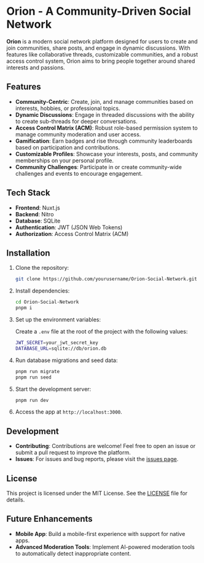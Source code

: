 # Orion - A Community-Driven Social Network

**Orion** is a modern social network platform designed for users to create and join communities, share posts, and engage in dynamic discussions. With features like collaborative threads, customizable communities, and a robust access control system, Orion aims to bring people together around shared interests and passions.

## Features

- **Community-Centric**: Create, join, and manage communities based on interests, hobbies, or professional topics.
- **Dynamic Discussions**: Engage in threaded discussions with the ability to create sub-threads for deeper conversations.
- **Access Control Matrix (ACM)**: Robust role-based permission system to manage community moderation and user access.
- **Gamification**: Earn badges and rise through community leaderboards based on participation and contributions.
- **Customizable Profiles**: Showcase your interests, posts, and community memberships on your personal profile.
- **Community Challenges**: Participate in or create community-wide challenges and events to encourage engagement.

## Tech Stack

- **Frontend**: Nuxt.js
- **Backend**: Nitro
- **Database**: SQLite
- **Authentication**: JWT (JSON Web Tokens)
- **Authorization**: Access Control Matrix (ACM)
  
## Installation

1. Clone the repository:

    ```bash
    git clone https://github.com/yourusername/Orion-Social-Network.git
    ```

2. Install dependencies:

    ```bash
    cd Orion-Social-Network
    pnpm i
    ```

3. Set up the environment variables:

    Create a `.env` file at the root of the project with the following values:

    ```bash
    JWT_SECRET=your_jwt_secret_key
    DATABASE_URL=sqlite://db/orion.db
    ```

4. Run database migrations and seed data:

    ```bash
    pnpm run migrate
    pnpm run seed
    ```

5. Start the development server:

    ```bash
    pnpm run dev
    ```

6. Access the app at `http://localhost:3000`.

## Development

- **Contributing**: Contributions are welcome! Feel free to open an issue or submit a pull request to improve the platform.
- **Issues**: For issues and bug reports, please visit the [issues page](https://github.com/yourusername/Orion-Social-Network/issues).

## License

This project is licensed under the MIT License. See the [LICENSE](LICENSE) file for details.

## Future Enhancements

- **Mobile App**: Build a mobile-first experience with support for native apps.
- **Advanced Moderation Tools**: Implement AI-powered moderation tools to automatically detect inappropriate content.

